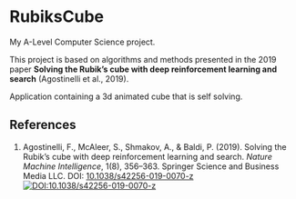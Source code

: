 # RubiksCube
My A-Level Computer Science project. 

This project is based on algorithms and methods presented in the 2019 paper **Solving the Rubik’s cube with deep reinforcement learning and search** (Agostinelli et al., 2019).


Application containing a 3d animated cube that is self solving.

## References

1. Agostinelli, F., McAleer, S., Shmakov, A., & Baldi, P. (2019). Solving the Rubik’s cube with deep reinforcement learning and search. *Nature Machine Intelligence*, 1(8), 356–363. Springer Science and Business Media LLC. DOI: [10.1038/s42256-019-0070-z](https://doi.org/10.1038/s42256-019-0070-z)
[![DOI:10.1038/s42256-019-0070-z](https://zenodo.org/badge/DOI/10.1038/s42256-019-0070-z.svg)](https://www.nature.com/articles/s42256-019-0070-z)




